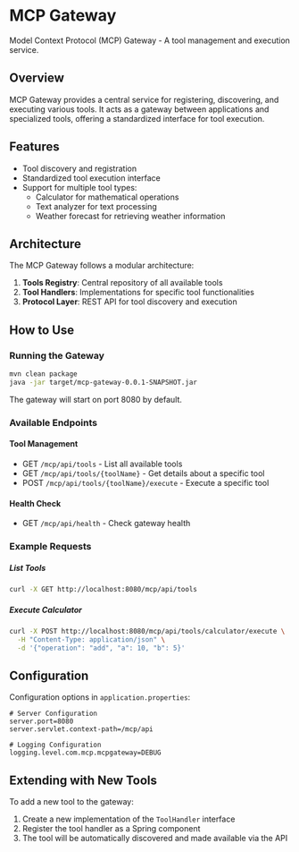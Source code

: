# MCP Gateway

Model Context Protocol (MCP) Gateway - A tool management and execution service.

## Overview

MCP Gateway provides a central service for registering, discovering, and executing various tools. It acts as a gateway between applications and specialized tools, offering a standardized interface for tool execution.

## Features

- Tool discovery and registration
- Standardized tool execution interface
- Support for multiple tool types:
  - Calculator for mathematical operations
  - Text analyzer for text processing
  - Weather forecast for retrieving weather information

## Architecture

The MCP Gateway follows a modular architecture:

1. **Tools Registry**: Central repository of all available tools
2. **Tool Handlers**: Implementations for specific tool functionalities
3. **Protocol Layer**: REST API for tool discovery and execution

## How to Use

### Running the Gateway

```bash
mvn clean package
java -jar target/mcp-gateway-0.0.1-SNAPSHOT.jar
```

The gateway will start on port 8080 by default.

### Available Endpoints

#### Tool Management
- GET `/mcp/api/tools` - List all available tools
- GET `/mcp/api/tools/{toolName}` - Get details about a specific tool
- POST `/mcp/api/tools/{toolName}/execute` - Execute a specific tool

#### Health Check
- GET `/mcp/api/health` - Check gateway health

### Example Requests

##### List Tools
```bash
curl -X GET http://localhost:8080/mcp/api/tools
```

##### Execute Calculator
```bash
curl -X POST http://localhost:8080/mcp/api/tools/calculator/execute \
  -H "Content-Type: application/json" \
  -d '{"operation": "add", "a": 10, "b": 5}'
```

## Configuration

Configuration options in `application.properties`:

```properties
# Server Configuration
server.port=8080
server.servlet.context-path=/mcp/api

# Logging Configuration
logging.level.com.mcp.mcpgateway=DEBUG
```

## Extending with New Tools

To add a new tool to the gateway:

1. Create a new implementation of the `ToolHandler` interface
2. Register the tool handler as a Spring component
3. The tool will be automatically discovered and made available via the API 